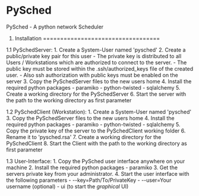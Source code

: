 PySched
=======

PySched - A python network Scheduler

1. Installation
==================================

1.1 PySchedServer:
	1. Create a System-User named 'pysched'
	2. Create a public/private key pair for this user
		- The private key is distributed to all Users / Workstations
		which are authorized to connect to the server.
		- The public key must be stored within the .ssh/authorized_keys file of the
		created user.
		- Also ssh authorization with public keys must be enabled on the server
	3. Copy the PySchedServer files to the new users home
	4. Install the required python packages
		- paramiko
		- python-twisted
		- sqlalchemy
	5. Create a working directory for the PySchedServer
	6. Start the server with the path to the working directory as first parameter

1.2 PySchedClient (Workstation):
	1. Create a System-User named 'pysched'
	3. Copy the PySchedServer files to the new users home
	4. Install the required python packages
		- paramiko
		- python-twisted
		- sqlalchemy
	5. Copy the private key of the server to the PySchedClient working folder
	6. Rename it to 'pysched.rsa'
	7. Create a working directory for the PySchedClient
	8. Start the Client with the path to the working directory as first parameter

1.3 User-Interface:
	1. Copy the PySched user interface anywhere on your machine
	2. Install the required python packages
		- paramiko
	3. Get the servers private key from your administrator.
	4. Start the user interface with the following parameters
		- --key=Path/To/PrivateKey
		- --user=Your username (optional)
		- ui (to start the *graphical* UI)
